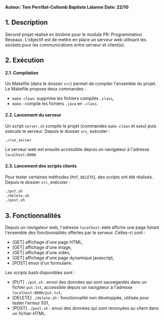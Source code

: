 
**Auteur: Tom Perrillat-Collomb Baptiste Lalanne**
**Date: 22/10**

## 1. Description

Second projet réalisé en binôme pour le module PR: Programmation Réseaux.
L'objectif est de mettre en place un serveur web utilisant les sockets pour les communications entre serveur et client(s).


## 2. Exécution

#### 2.1. Compilation

Un Makefile (dans le dossier `src`) permet de compiler l'ensemble du projet. Le Makefile propose deux commandes :

- `make clean`: supprime les fichiers compilés `.class`,
- `make` : compile les fichiers `.java` en `.class`.

#### 2.2. Lancement du serveur

Un script `server.sh` compile le projet (commandes `make clean` et `make`) puis exécute le serveur.
Depuis le dossier `src`, exécuter :

```bash
./run_server
```

Le serveur web est ensuite accessible depuis un navigateur à l'adresse `localhost:8000`.

#### 2.3. Lancement des scripts clients

Pour tester certaines méthodes (`PUT`, `DELETE`), des scripts ont été réalisés. Depuis le dossier `src`, exécuter :

```bash
./put.sh
./delete.sh
./post.sh
```

## 3. Fonctionnalités

Depuis un navigateur web, l'adresse `localhost:8000` affiche une page listant l'ensemble des fonctionnalités offertes par le serveur. Celles-ci sont :
- [GET] affichage d'une page HTML,
- [GET] affichage d'une image,
- [GET] affichage d'une vidéo,
- [GET] affichage d'une page dynamique javascript,
- [POST] envoi d'un formulaire.

Les scripts bash disponibles sont :
- [PUT] `./put.sh` : envoi des données qui sont sauvegardés dans un fichier `put.txt`, accessible depuis un navigateur à l'adresse `localhost:8000/put.txt`,
- [DELETE] `./delete.sh` : fonctionnalité non développée, utilisée pour tester l'erreur 501,
- [POST] `./post.sh` : envoi des données qui sont renvoyées au client dans un fichier HTML.
